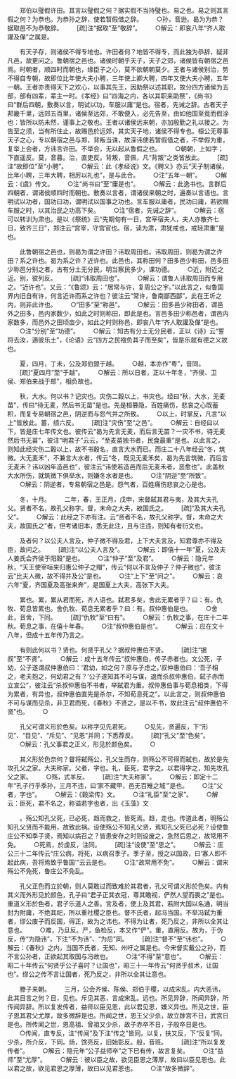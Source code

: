 <!-- { "loadSidebar": true } -->
　　郑伯以璧假许田。其言以璧假之何？据实假不当持璧也。易之也。易之则其言假之何？为恭也。为恭孙之辞，使若暂假借之辞。
　　○孙，音逊。曷为为恭？据取邑不为恭敬辞。
　　[疏]注“据取”至“敬辞”。
　　○解云：即哀八年“齐人取讙及僤”之属是。

　　有天子存，则诸侯不得专地也。许田者何？地皆不得专，而此独为恭辞，疑非凡邑，故更问之。鲁朝宿之邑也。诸侯时朝乎天子，天子之郊，诸侯皆有朝宿之邑焉。时朝者，顺四时而朝也，缘臣子之心，莫不欲朝朝莫夕。王者与诸侯别治，势不得自专朝，故即位比年使大夫小聘，三年使上卿大聘，四年又使大夫小聘，五年一朝。王者亦贵得天下之欢心，以事其先王，因助祭以述其职，故分四方诸侯为五部，部有四辈，辈主一时。《孝经》曰“四海之内，各以其职来助祭”，《尚书》曰“群后四朝，敷奏以言，明试以功，车服以庸”是也。宿者，先诫之辞。古者天子邦畿千里，远郊五百里，诸侯至远郊，不敢便入，必先告至，由如他国至竟而假涂也：皆所以防未然，谨事上之敬也。王者以诸侯远来朝，亦加殷勤之礼以接之。为告至之须，当有所住止，故赐邑於远郊，其实天子地，诸侯不得专也。桓公无尊事天子之心，专以朝宿之邑与郑，背叛当诛，故深讳使若暂假借之者，不举假为重，复举上会者，方讳言许田。不举会，无以起从鲁假之也。
　　○朝朝，上如字；下直遥反。莫，音暮。治，直吏反。背叛，音佩，凡“背叛”之类皆放此。
　　[疏]注“故即位”至“小聘”。
　　○解云：此《孝经说》文。《聘义》亦云“天子制诸侯，比年小聘，三年大聘，相厉以礼也”，是与此合。
　　○注“五年一朝”。
　　○解云：《虞》传文。
　　○注“尚书曰”至“庸是也”。
　　○解云：此逸书也。言群后四朝者，谓诸侯顺四时而朝也。敷奏以言者，谓诸侯来朝之时，遍奏以言语也。言明试以功者，国功曰功，谓明试以国事之功也。言车服以庸者，民功曰庸，若欲赐车服之时，以其治民之功高下矣。
　　○注“宿者，先诫之辞”。
　　○解云：宿可以转训为肃也。是以《祭统》云“先期旬有一日，宫宰宿夫人，夫人亦散齐七日，致齐三日”，郑注云“宫宰，守宫官也。宿，读为肃，肃犹戒也，戒轻肃重”是也。

　　此鲁朝宿之邑也，则曷为谓之许田？讳取周田也。讳取周田，则曷为谓之许田？系之许也。曷为系之许？近许也。此邑也，其称田何？田多邑少称田，邑多田少称邑分别之者，古有分土无分民，明当察民多少，课功德。
　　○近，附近之近。别，彼列反。
　　[疏]“讳取周田也”。
　　○解云：谓鲁人讳取周田而专用之。“近许也”。又云：“《鲁颂》云：“居常与许，复周公之宇。”以此言之，似鲁国界内旧自有许，何言近许而系之许也？彼注云“常许，鲁南鄙西鄙”。此在王圻之内，则非此许也。
　　○“田多”至“称邑”。
　　○解云：田多邑少称田者，谓邑外之田多，邑内家数少，如此之时则称田，即此是也。言邑多田少称邑者，谓邑内家数多，而邑外之田顷亩少，如此之时则称邑，即哀八年“齐人取讙及僤”是也。
　　○注“分别”至“功德”。
　　○解云：知古有分土无分民者，正以《诗》云“誓将去汝，適彼乐土”，《论语》云“四方之民襁负其子而至矣”，皆是乐就有德之义故也。

　　夏，四月，丁未，公及郑伯盟于越。
　　○越，本亦作“粤”，音同。
　　[疏]“夏四月”至“于越”。
　　○解云：所以日者，正以十年冬，“齐侯、卫侯、郑伯来战于郎”，相负故也。

　　秋，大水。何以书？记灾也。灾伤二穀以上，书灾也。经曰“秋，大水，无麦苗”，传曰“待无麦，然后书无苗”是也。先是桓篡隐，百姓痛伤，悲哀之心既蓄积，而复专易朝宿之邑，阴逆而与怨气并之所致。
　　○以上，时掌反，凡言“以上”皆放此。蓄，绩六反。
　　[疏]注“灾伤”至“之邑”。
　　○解云：自经曰以下，皆是庄七年传文也。彼传云“曷为先言无麦，而后言无苗？一灾不书，待无麦然后书无苗”，彼注“明君子”云云，“至麦苗独书者，民食最重”是也。以此言之，则知此经灾伤二穀以上，故不书穀名，直言大水而已。而庄二十八年经云“冬，筑微。大无麦禾”，不兼言大水者，传云“冬，既见无麦禾矣，曷为先言筑微，而后言无麦禾？讳以凶年造邑也”，彼注云“讳使若造邑而后无麦禾者，恶愈也”。此盖秋大水所伤，就筑微下俱举水，则嫌冬水者是也。
　　○注“阴逆”至“所致”。
　　○解云：阴逆者，专易朝宿之邑是。怨气者，百姓痛伤悲哀之心是也。

　　冬，十月。
　　二年，春，王正月，戊申，宋督弑其君与夷，及其大夫孔父。贤者不名，故孔父称字。督，未命之大夫，故国氏之。
　　[疏]“及其大夫孔父”。
　　○解云：此经之下亦有注。云“贤者不名，故孔父称字。督，未命之大夫，故国氏之”者，但考诸旧本，悉无此注，且与注违，则知有者衍文也。

　　及者何？以公夫人言及，仲子微不得及君，上下大夫言及，知君尊亦不得及臣，故问之。
　　[疏]注“以公夫人言及”。
　　○解云：即僖十一年“夏，公及夫人姜氏会齐侯于阳穀”是也。
　　○注“仲子”至“及君”。
　　○解云：隐元年秋，“天王使宰咺来归惠公仲子之赗”，传云“何以不言及仲子？仲子微也”，彼注云“比夫人微，故不得并及公”是也。
　　○注“上下”至“问之”。
　　○解云：哀六年“夏，齐国夏及高张来奔”，是国夏上大夫，高张下大夫。

　　累也。累，累从君而死，齐人语也。弑君多矣，舍此无累者乎？曰：有。仇牧、荀息皆累也。舍仇牧、荀息无累者乎？曰：有。叔仲惠伯是也。
　　○舍此，音舍，下同。
　　[疏]“仇牧”至“曰有”。
　　○解云：仇牧之事，在庄十二年秋。荀息之事，在僖十年春。
　　○注“叔仲惠伯是也”。
　　○解云：应在文十八年，但成十五年传乃言之。

　　有则此何以书？贤也。何贤乎孔父？据叔仲惠伯不贤。
　　[疏]注“据叔”至“不贤”。
　　○解云：成十五年传云“叔仲惠伯，传子赤者也。文公死，子幼，公子遂谓叔仲惠伯曰：‘君幼，如之何？原与子虑之。’叔仲惠伯曰：‘吾子相之，老夫抱之，何幼君之有？’公子遂知其不可与谋，退而杀叔仲惠伯，弑子赤而立宣公”，彼注云“杀叔仲惠伯不书者，举弑君为重。叔仲惠伯事与荀息相类，下得为累者，有异也，叔仲惠伯直先是杀尔，不知荀息死之”。以此言之，则叔仲惠伯不可与谋而见杀，非卫君而死，《春秋》不贤之，是以不书，故此注云“叔仲惠伯不贤”也。
　　○

　　孔父可谓义形於色矣。以称字见先君死。
　　○见先，贤遍反，下“形见”、“目见”、“斥见”、“见恩”并同；下悉荐反。
　　[疏]“孔父”至“色矣”。
　　○解云：孔父事君之正义，形见於颜色矣。
　　○

　　其义形於色奈何？督将弑殇公，孔父生而存，则殇公不可得而弑也，故於是先攻孔父之家。大夫称家。父者，字也。礼，臣死，君字之。以君得字之，知先攻孔父之家。
　　○殇，式羊反。
　　[疏]注“大夫称家”。
　　○解云：即定十二年“孔子行乎季孙，三月不违，曰‘家不藏甲，邑无百雉之城’”是也。
　　○注“父者，字也”。
　　○解云：《穀梁传》文。
　　○注“礼臣”至“之家”。
　　○解云：臣死，君不名之，称谥若字也者，出《玉藻》文

　　。殇公知孔父死，已必死，趋而救之，皆死焉。趋，走也。传道此者，明殇公知孔父贤而不能用，故致此祸。设使殇公不知孔父贤，焉知孔父死已必死？设使鲁庄公不知季子贤，焉知以病召之？皆患安存之时则设废之，急然后思之，故常用不免。
　　○死焉，於虔反，注同。
　　[疏]注“设使”至“思之”。
　　○解云：庄公三十二年传云“庄公病，将死，以病召季子。季子至，授之以国政，曰‘寡人即不起此病，吾将焉致乎鲁国’”云云是也。
　　○注“故常用不免”。
　　○解云：谓宋殇公不免死，鲁庄公不免乱。

　　孔父正色而立於朝，则人莫敢过而致难於其君者，孔父可谓义形於色矣。内有其义而外形见於颜色，孔子曰“君子正其衣冠，尊其瞻视，俨然人望而畏之”是也。重道义形於色者，君子乐道人之善。言及者，使上及其君，若附大国以名通，明当封为附庸，不绝其祀，所以重社稷之臣也。督不氏者，起冯当国。不举冯弑为重者，缪公废子而反国，得正，故为之讳也。不得为让者，死乃反之，非所以全其让意也。
　　○难，乃旦反。严，鱼检反，本又作“俨”。重，直用反。故为，于伪反，传“为隐讳”，下注“不为讳”、“为后”同。
　　[疏]注“督不”至“讳也”。
　　○解云：《春秋》之内，当国不氏者，无知、州吁之属是也。今宋督实戴公之孙，而不言公孙者，正欲起其取国与冯故也。
　　○注“不得”至“意也”。
　　○解云：昭二十年传云“何贤乎公子喜时？让国也”，昭三十一年传云“何贤乎叔术，让国也”。缪公之传不言让国者，死乃反之，非所以全其让意也。

　　滕子来朝。
　　三月，公会齐侯、陈侯、郑伯于稷，以成宋乱。内大恶讳，此其目言之何？目，见也。斥见其恶，言成宋乱。远也。所见异辞，所闻异辞，所传闻异辞。所以复发传者，益师以臣见恩，此以君见恩，嫌义异也。所见之世，臣子恩其君父尤厚，故多微辞是也。所闻之世，恩王父少杀，故立踄宫不日，武宫日是也。所传闻之世，恩高祖、曾祖又少杀，故子赤卒不日，子般卒日是也。
　　○传闻，直专反，注“传闻”及下注“传之”皆同。以复，扶又反，下“反复”同。少杀，所介反，下同。炀，馀亮反，旧始彰反。般，音班。
　　[疏]注“所以复发传者”。
　　○解云：隐元年“公子益师卒”之下巳有传，故言复矣。
　　○注“益师”至“尤厚”。
　　○解云：彼以臣之故，欲见臣恩之薄厚，故曰以臣见恩也。此以君之故，欲见君恩之厚薄，故曰以见君恩也。
　　○注“故多微辞”。
